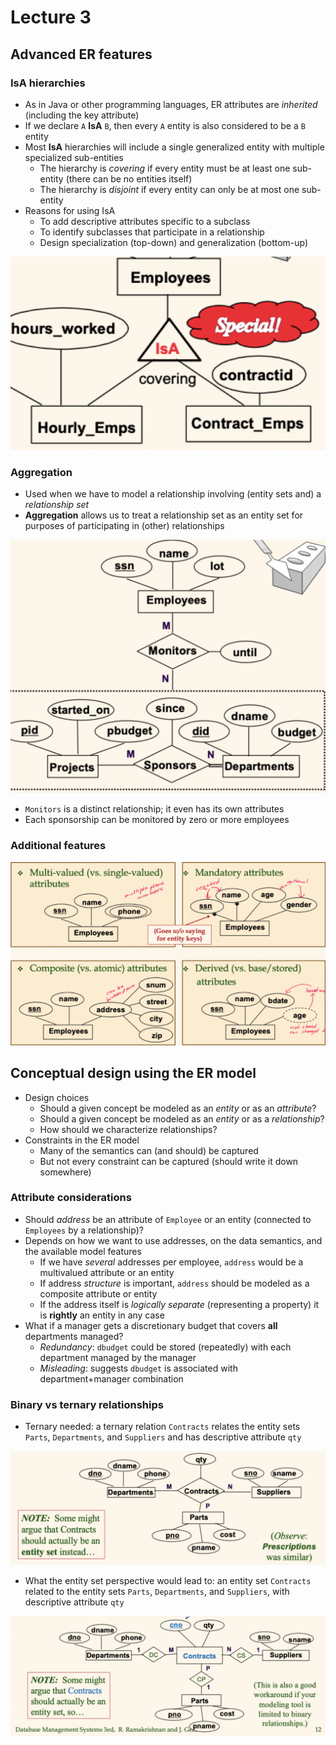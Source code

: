 # Lecture 3

## Advanced ER features

### IsA hierarchies

- As in Java or other programming languages, ER attributes are *inherited* (including the key attribute)
- If we declare `A` **IsA** `B`, then every `A` entity is also considered to be a `B` entity
- Most **IsA** hierarchies will include a single generalized entity with multiple specialized sub-entities
	- The hierarchy is *covering* if every entity must be at least one sub-entity (there can be no entities itself)
	- The hierarchy is *disjoint* if every entity can only be at most one sub-entity
- Reasons for using IsA
	- To add descriptive attributes specific to a subclass
	- To identify subclasses that participate in a relationship
	- Design specialization (top-down) and generalization (bottom-up)

![ER IsA Hierarchy](./figures/er-isa-hierarchy.png)

### Aggregation

- Used when we have to model a relationship involving (entity sets and) a *relationship set*
- **Aggregation** allows us to treat a relationship set as an entity set for purposes of participating in (other) relationships

![ER Aggregation](./figures/er-aggregation.png)

- `Monitors` is a distinct relationship; it even has its own attributes
- Each sponsorship can be monitored by zero or more employees

### Additional features

![ER Additional Features](./figures/er-additional-features.png)

## Conceptual design using the ER model

- Design choices
	- Should a given concept be modeled as an *entity* or as an *attribute*?
	- Should a given concept be modeled as an *entity* or as a *relationship*?
	- How should we characterize relationships?
- Constraints in the ER model
	- Many of the semantics can (and should) be captured
	- But not every constraint can be captured (should write it down somewhere)

### Attribute considerations

- Should *address* be an attribute of `Employee` or an entity (connected to `Employees` by a relationship)?
- Depends on how we want to use addresses, on the data semantics, and the available model features
	- If we have *several* addresses per employee, `address` would be a multivalued attribute or an entity
	- If address *structure* is important, `address` should be modeled as a composite attribute or entity
	- If the address itself is *logically separate* (representing a property) it is **rightly** an entity in any case
- What if a manager gets a discretionary budget that covers **all** departments managed?
	- *Redundancy*: `dbudget` could be stored (repeatedly) with each department managed by the manager
	- *Misleading*: suggests `dbudget` is associated with department+manager combination

### Binary vs ternary relationships

- Ternary needed: a ternary relation `Contracts` relates the entity sets `Parts`, `Departments`, and `Suppliers` and has descriptive attribute `qty`

![Ternary Required](./figures/ternary-required.png)

- What the entity set perspective would lead to: an entity set `Contracts` related to the entity sets `Parts`, `Departments`, and `Suppliers`, with descriptive attribute `qty`

![Binary Patch](./figures/binary-patch.png)